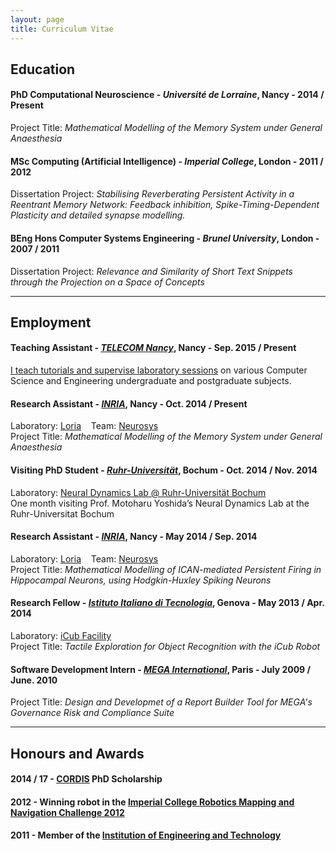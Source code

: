 ```yaml
---
layout: page
title: Curriculum Vitae
---
```


## Education

#### **PhD Computational Neuroscience** - *Université de Lorraine*, Nancy - 2014 / Present
Project Title: *Mathematical Modelling of the Memory System under General Anaesthesia*

#### **MSc Computing (Artificial Intelligence)** - *Imperial College*, London - 2011 / 2012
Dissertation Project: *Stabilising Reverberating Persistent Activity in a Reentrant Memory Network: Feedback inhibition, Spike-Timing-Dependent Plasticity and detailed synapse modelling.*

#### **BEng Hons Computer Systems Engineering** - *Brunel University*, London - 2007 / 2011
Dissertation Project: *Relevance and Similarity of Short Text Snippets through the Projection on a Space of Concepts*

---

## Employment

#### **Teaching Assistant** - [*TELECOM Nancy*](http://www.telecomnancy.eu), Nancy - Sep. 2015 / Present
[I teach tutorials and supervise laboratory sessions]({{site.baseurl}}pages/02-teaching/) on various Computer Science and Engineering undergraduate and postgraduate subjects.

#### **Research Assistant** - [*INRIA*](http://www.inria.fr), Nancy - Oct. 2014 / Present
Laboratory: [Loria](http://www.loria.fr/loria-news) &nbsp;&nbsp; Team: [Neurosys](http://neurosys.loria.fr)  
Project Title: *Mathematical Modelling of the Memory System under General Anaesthesia*

#### Visiting PhD Student - [*Ruhr-Universit&auml;t*](http://www.ruhr-uni-bochum.de/ndl/), Bochum - Oct. 2014 / Nov. 2014
Laboratory: [Neural Dynamics Lab @ Ruhr-Universit&auml;t Bochum](http://www.ruhr-uni-bochum.de/ndl/)  
One month visiting Prof. Motoharu Yoshida’s Neural Dynamics Lab at the Ruhr-Universitat Bochum

#### **Research Assistant** - [*INRIA*](http://www.inria.fr), Nancy - May 2014 / Sep. 2014
Laboratory: [Loria](http://www.loria.fr/loria-news) &nbsp;&nbsp; Team: [Neurosys](http://neurosys.loria.fr)  
Project Title: *Mathematical Modelling of ICAN-mediated Persistent Firing in Hippocampal Neurons, using Hodgkin-Huxley Spiking Neurons*

#### **Research Fellow** - [*Istituto Italiano di Tecnologia*](http://www.iit.it), Genova - May 2013 / Apr. 2014
Laboratory: [iCub Facility](http://www.iit.it/en/research/departments/icub-facility.html)  
Project Title: *Tactile Exploration for Object Recognition with the iCub Robot*

#### **Software Development Intern** - [*MEGA International*](http://www.mega.com), Paris - July 2009 / June. 2010
Project Title: *Design and Developmet of a Report Builder Tool for MEGA's Governance Risk and Compliance Suite*

---

## Honours and Awards

#### 2014 / 17 - [CORDIS](http://cordis.europa.eu/home_en.html) PhD Scholarship
#### 2012 - Winning robot in the [Imperial College Robotics Mapping and Navigation Challenge 2012](http://www.doc.ic.ac.uk/~ajd/Robotics/index.html)
#### 2011 - Member of the [Institution of Engineering and Technology](http://www.theiet.org/)
